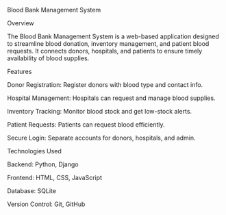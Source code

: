 Blood Bank Management System

Overview

The Blood Bank Management System is a web-based application designed to streamline blood donation, inventory management, and patient blood requests. It connects donors, hospitals, and patients to ensure timely availability of blood supplies.

Features

Donor Registration: Register donors with blood type and contact info.

Hospital Management: Hospitals can request and manage blood supplies.

Inventory Tracking: Monitor blood stock and get low-stock alerts.

Patient Requests: Patients can request blood efficiently.

Secure Login: Separate accounts for donors, hospitals, and admin.

Technologies Used

Backend: Python, Django

Frontend: HTML, CSS, JavaScript

Database: SQLite

Version Control: Git, GitHub
